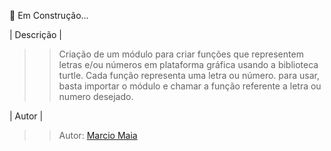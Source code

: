 
🔨 Em Construção...

<div>
| Descrição |

  
>>Criação de um módulo para criar funções que representem letras e/ou números
em plataforma gráfica usando a biblioteca turtle.
Cada função representa uma letra ou número.
para usar, basta importar o módulo e chamar a função referente a 
letra ou numero desejado.
  </div>

<div>
| Autor |
  
>>Autor: [Marcio Maia](https://github.com/casodio)

</div>
